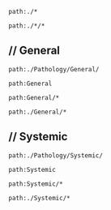 ```query
path:./*
```

```query
path:./*/*
```


// General
-------------

```query
path:./Pathology/General/
```

```query
path:General
```

```query
path:General/*
```

```query
path:./General/*
```

// Systemic
-------------

```query
path:./Pathology/Systemic/
```

```query
path:Systemic
```

```query
path:Systemic/*
```

```query
path:./Systemic/*
```
